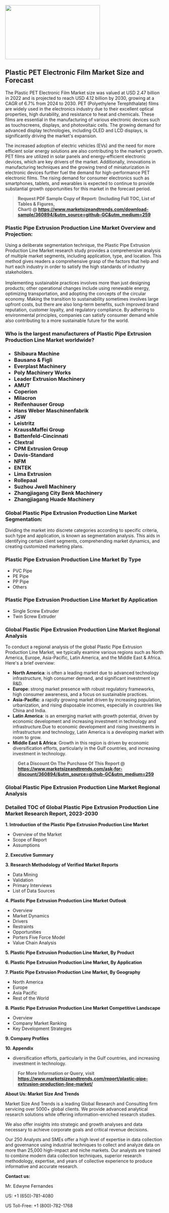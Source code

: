 <p><img class="alignnone size-medium wp-image-20088" src="https://ffe5etoiles.com/wp-content/uploads/2024/12/MST1-300x171.png" alt="" width="300" height="171" /></p><h2>Plastic PET Electronic Film Market Size and Forecast</h2><p>The Plastic PET Electronic Film Market size was valued at USD 2.47 billion in 2022 and is projected to reach USD 4.12 billion by 2030, growing at a CAGR of 6.7% from 2024 to 2030. PET (Polyethylene Terephthalate) films are widely used in the electronics industry due to their excellent optical properties, high durability, and resistance to heat and chemicals. These films are essential in the manufacturing of various electronic devices such as touchscreens, displays, and photovoltaic cells. The growing demand for advanced display technologies, including OLED and LCD displays, is significantly driving the market's expansion.</p><p>The increased adoption of electric vehicles (EVs) and the need for more efficient solar energy solutions are also contributing to the market's growth. PET films are utilized in solar panels and energy-efficient electronic devices, which are key drivers of the market. Additionally, innovations in manufacturing techniques and the growing trend of miniaturization in electronic devices further fuel the demand for high-performance PET electronic films. The rising demand for consumer electronics such as smartphones, tablets, and wearables is expected to continue to provide substantial growth opportunities for this market in the forecast period.</p></p><blockquote id="" class=""><strong>Request PDF Sample Copy of Report: (Including Full TOC, List of Tables &amp; Figures, Chart)&nbsp;@&nbsp;<strong><a href="https://www.marketsizeandtrends.com/download-sample/360894/&utm_source=github-GC&utm_medium=259" target="_blank">https://www.marketsizeandtrends.com/download-sample/360894/&utm_source=github-GC&utm_medium=259</a></strong></strong></blockquote><h3 id="" class="">Plastic Pipe Extrusion Production Line Market&nbsp;Overview and Projection:</h3><p id="" class="">Using a deliberate segmentation technique, the Plastic Pipe Extrusion Production Line Market research study provides a comprehensive analysis of multiple market segments, including application, type, and location. This method gives readers a comprehensive grasp of the factors that help and hurt each industry in order to satisfy the high standards of industry stakeholders. <br /> <br />Implementing sustainable practices involves more than just designing products; other operational changes include using renewable energy, optimizing transportation, and adopting the concepts of the circular economy. Making the transition to sustainability sometimes involves large upfront costs, but there are also long-term benefits, such improved brand reputation, customer loyalty, and regulatory compliance. By adhering to environmental principles, companies can satisfy consumer demand while also contributing to a more sustainable future for the world.</p><h3 id="" class="">Who is the largest manufacturers of&nbsp;Plastic Pipe Extrusion Production Line Market worldwide?</h3><h3 class=""><p><ul><li>Shibaura Machine </li><li> Bausano & Figli </li><li> Everplast Machinery </li><li> Poly Machinery Works </li><li> Leader Extrusion Machinery </li><li> AMUT </li><li> Coperion </li><li> Milacron </li><li> Reifenhauser Group </li><li> Hans Weber Maschinenfabrik </li><li> JSW </li><li> Leistritz </li><li> KraussMaffei Group </li><li> Battenfeld-Cincinnati </li><li> Clextral </li><li> CPM Extrusion Group </li><li> Davis-Standard </li><li> NFM </li><li> ENTEK </li><li> Lima Extrusion </li><li> Rollepaal </li><li> Suzhou Jwell Machinery </li><li> Zhangjiagang City Benk Machinery </li><li> Zhangjiagang Huade Machinery</li></ul></p></h3><h3 id="" class="">Global&nbsp;Plastic Pipe Extrusion Production Line Market Segmentation:</h3><p id="" class="">Dividing the market into discrete categories according to specific criteria, such type and application, is known as segmentation analysis. This aids in identifying certain client segments, comprehending market dynamics, and creating customized marketing plans.</p><h3 id="" class="">Plastic Pipe Extrusion Production Line Market&nbsp;By Type</h3><p><p><ul><li>PVC Pipe</li><li> PE Pipe</li><li> PP Pipe</li><li> Others</p></li></ul></p></p><h3 id="" class="">Plastic Pipe Extrusion Production Line Market&nbsp;By Application</h3><p class=""><p><ul><li>Single Screw Extruder</li><li> Twin Screw Extruder</li></ul></p></p><h3 id="" class="">Global Plastic Pipe Extrusion Production Line Market Regional Analysis</h3><p id="" class="">To conduct a regional analysis of the global Plastic Pipe Extrusion Production Line Market, we typically examine various regions such as North America, Europe, Asia-Pacific, Latin America, and the Middle East &amp; Africa. Here's a brief overview:</p><ul><li><strong>North America</strong>: is often a leading market due to advanced technology infrastructure, high consumer demand, and significant investment in R&amp;D.</li><li><strong>Europe</strong>: strong market presence with robust regulatory frameworks, high consumer awareness, and a focus on sustainable practices.</li><li><strong>Asia-Pacific</strong>: a rapidly growing market driven by increasing population, urbanization, and rising disposable incomes, especially in countries like China and India.</li><li><strong>Latin America</strong>: is an emerging market with growth potential, driven by economic development and increasing investment in technology and infrastructure.Due to economic development and rising investments in infrastructure and technology, Latin America is a developing market with room to grow.</li><li><strong>Middle East &amp; Africa</strong>: Growth in this region is driven by economic diversification efforts, particularly in the Gulf countries, and increasing investment in technology.</li></ul><blockquote id="" class=""><strong>Get a Discount On The Purchase Of This Report @ <strong><a href="https://www.marketsizeandtrends.com/ask-for-discount/360894/&utm_source=github-GC&utm_medium=259" target="_blank">https://www.marketsizeandtrends.com/ask-for-discount/360894/&utm_source=github-GC&utm_medium=259</a></strong></strong></blockquote><h3 id="" class="">Global Plastic Pipe Extrusion Production Line Market Regional Analysis</h3><h3 id="" class="">Detailed TOC of Global Plastic Pipe Extrusion Production Line Market Research Report, 2023-2030</h3><p id="" class=""><strong>1. Introduction of the Plastic Pipe Extrusion Production Line Market</strong></p><ul><li>Overview of the Market</li><li>Scope of Report</li><li>Assumptions</li></ul><p id="" class=""><strong>2. Executive Summary</strong></p><p id="" class=""><strong>3. Research Methodology of Verified Market Reports</strong></p><ul><li>Data Mining</li><li>Validation</li><li>Primary Interviews</li><li>List of Data Sources</li></ul><p id="" class=""><strong>4. Plastic Pipe Extrusion Production Line Market Outlook</strong></p><ul><li>Overview</li><li>Market Dynamics</li><li>Drivers</li><li>Restraints</li><li>Opportunities</li><li>Porters Five Force Model</li><li>Value Chain Analysis</li></ul><p id="" class=""><strong>5. Plastic Pipe Extrusion Production Line Market, By Product</strong></p><p id="" class=""><strong>6. Plastic Pipe Extrusion Production Line Market, By Application</strong></p><p id="" class=""><strong>7. Plastic Pipe Extrusion Production Line Market, By Geography</strong></p><ul><li>North America</li><li>Europe</li><li>Asia Pacific</li><li>Rest of the World</li></ul><p id="" class=""><strong>8. Plastic Pipe Extrusion Production Line Market Competitive Landscape</strong></p><ul><li>Overview</li><li>Company Market Ranking</li><li>Key Development Strategies</li></ul><p id="" class=""><strong>9. Company Profiles</strong></p><p id="" class=""><strong>10. Appendix</strong></p><ul><li>diversification efforts, particularly in the Gulf countries, and increasing investment in technology.</li></ul><blockquote id="" class=""><strong>For More Information or Query, visit <strong><strong><a href="https://www.marketsizeandtrends.com/report/plastic-pipe-extrusion-production-line-market/" target="_blank">https://www.marketsizeandtrends.com/report/plastic-pipe-extrusion-production-line-market/</a></strong></strong></strong></blockquote><p id="" class=""><strong>About Us: Market Size And Trends</strong></p><p id="" class="">Market Size And Trends is a leading Global Research and Consulting firm servicing over 5000+ global clients. We provide advanced analytical research solutions while offering information-enriched research studies.</p><p id="" class="">We also offer insights into strategic and growth analyses and data necessary to achieve corporate goals and critical revenue decisions.</p><p id="" class="">Our 250 Analysts and SMEs offer a high level of expertise in data collection and governance using industrial techniques to collect and analyze data on more than 25,000 high-impact and niche markets. Our analysts are trained to combine modern data collection techniques, superior research methodology, expertise, and years of collective experience to produce informative and accurate research.</p><p id="" class=""><strong>Contact us:</strong></p><p id="" class="">Mr. Edwyne Fernandes</p><p id="" class="">US: +1 (650)-781-4080</p><p id="" class="">US Toll-Free: +1 (800)-782-1768</p>
